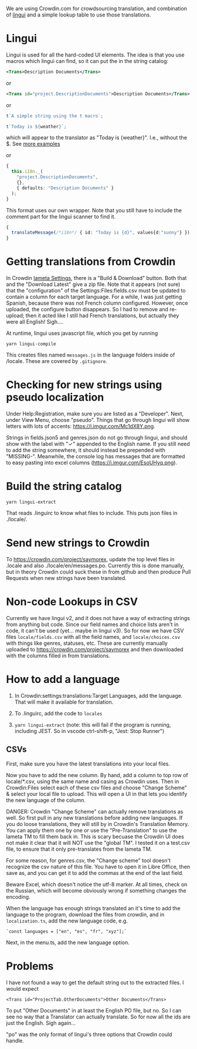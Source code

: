 We are using Crowdin.com for crowdsourcing translation, and combination of [lingui](https://lingui.js.org/) and a simple lookup table to use those translations.

# Lingui

Lingui is used for all the hard-coded UI elements. The idea is that you use macros which lingui can find, so it can put the in the string catalog:

```xml
<Trans>Description Documents</Trans>
```

or

```xml
<Trans id="project.DescriptionDocuments">Description Documents</Trans>
```

or

```ts
t`A simple string using the t macro`;
```

```ts
t`Today is ${weather}`;
```

which will appear to the translator as "Today is {weather}". I.e., without the $. See [more examples](https://lingui.js.org/ref/macro.html#examples-of-js-macros)

or

```ts
{
  this.i18n._(
    "project.DescriptionDocuments",
    {},
    { defaults: "Description Documents" }
  );
}
```

This format uses our own wrapper. Note that you still have to include the comment part for the lingui scanner to find it.

```ts
{
  translateMessage(/*i18n*/ { id: "Today is {d}", values{d:"sunny"} });
}
```

# Getting translations from Crowdin

In Crowdin [lameta Settings](https://crowdin.com/project/saymorex/settings#translations), there is a "Build & Download" button. Both that and the "Download Latest" give a zip file. Note that it appears (not sure) that the "configuration" of the Settings:Files:fields.csv must be updated to contain a column for each target language. For a while, I was just getting Spanish, because there was not French column configured. However, once uploaded, the configure button disappears. So I had to remove and re-upload; then it acted like I still had French translations, but actually they were all English! Sigh....

At runtime, lingui uses javascript file, which you get by running

`yarn lingui-compile`

This creates files named `messages.js` in the language folders inside of /locale. These are covered by `.gitignore`.

# Checking for new strings using pseudo localization

Under Help:Registration, make sure you are listed as a "Developer". Next, under View Menu, choose "pseudo". Things that go through lingui will show letters with lots of accents: https://i.imgur.com/Mc1dX8Y.png.

Strings in fields.json5 and genres.json do not go through lingui, and should show with the label with "✓" appended to the English name. If you still need to add the string somewhere, it should instead be prepended with "MISSING-". Meanwhile, the console log has messages that are formatted to easy pasting into excel columns (https://i.imgur.com/EsoUHyq.png).

# Build the string catalog

`yarn lingui-extract`

That reads .linguirc to know what files to include. This puts json files in ./locale/.

# Send new strings to Crowdin

To https://crowdin.com/project/saymorex, update the top level files in .locale and also ./locale/en/messages.po. Currently this is done manually, but in theory Crowdin could suck these in from github and then produce Pull Requests when new strings have been translated.

# Non-code Lookups in CSV

Currently we have lingui v2, and it does not have a way of extracting strings from anything but code. Since our field names and choice lists aren't in code, it can't be used (yet... maybe in lingui v3). So for now we have CSV files `locale/fields.csv` with all the field names, and `locale/choices.csv` with things like genres, statuses, etc. These are currently manually uploaded to https://crowdin.com/project/saymorex and then downloaded with the columns filled in from translations.

# How to add a language

1. In Crowdin:settings:translations:Target Languages, add the language. That will make it available for translation.

1. To .linguirc, add the code to `locales`

1. `yarn lingui-extract` (note: this will fail if the program is running, including JEST. So in vscode ctrl-shift-p, "Jest: Stop Runner")

## CSVs

First, make sure you have the latest translations into your local files.

Now you have to add the new column. By hand, add a column to top row of locale/\*.csv, using the same name and casing as Crowdin uses. Then in Crowdin:Files select each of these csv files and choose "Change Scheme" & select your local file to upload. This will open a UI in that lets you identify the new language of the column.

DANGER: Crowdin "Change Scheme" can actually remove translations as well. So first pull in any new translations before adding new languages.
If you do loose translations, they will still by in Crowdin's Translation Memory. You can apply them one by one or use the "Pre-Translation" to use the lameta TM to fill them back in. This is scary becuase the Crowdin UI does not make it clear that it will NOT use the "global TM". I tested it on a test.csv file, to ensure that it only pre-translates from the lameta TM.

For some reason, for genres.csv, the "Change scheme" tool doesn't recognize the csv nature of this file. You have to open it in Libre Office, then save as, and you can get it to add the commas at the end of the last field.

Beware Excel, which doesn't notice the utf-8 marker. At all times, check on the Russian, which will become obviously wrong if something changes the encoding.

When the language has enough strings translated an it's time to add the language to the program, download the files from crowdin, and in `localization.ts`, add the new language code, e.g.

    `const languages = ["en", "es", "fr", "xyz"];`

Next, in the menu.ts, add the new language option.

# Problems

I have not found a way to get the default string out to the extracted files. I would expect

```
<Trans id="ProjectTab.OtherDocuments">Other Documents</Trans>
```

To put "Other Documents" in at least the English PO file, but no. So I can see no way that a Translator can actually translate. So for now all the ids are just the English. Sigh again...

"po" was the only format of lingui's three options that Crowdin could handle.
